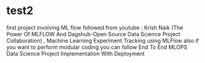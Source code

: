 # test2
first project involving ML flow followed from youtube : Krish Naik (The Power Of MLFLOW And Dagshub-Open Source Data Science Project Collaboration) , Machine Learning Experiment Tracking using MLFlow also if you want to perform modular coding you can follow End To End MLOPS Data Science Project Implementation With Deployment
